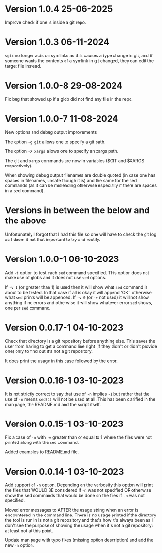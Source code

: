 # Version 1.0.4 25-06-2025

Improve check if one is inside a git repo.


# Version 1.0.3 06-11-2024

`sgit` no longer acts on symlinks as this causes a type change in git, and if
someone wants the contents of a symlink in git changed, they can edit the target
file instead.


# Version 1.0.0-8 29-08-2024

Fix bug that showed up if a glob did not find any file in the repo.


# Version 1.0.0-7 11-08-2024

New options and debug output improvements

The option `-g git` allows one to specify a git path.

The option `-X xargs` allows one to specify an xargs path.

The git and xargs commands are now in variables ($GIT and $XARGS
respectively).

When showing debug output filenames are double quoted (in case one has
spaces in filenames, unsafe though it is) and the same for the sed
commands (as it can be misleading otherwise especially if there are
spaces in a sed command).


# Versions in between the below and the above

Unfortunately I forgot that I had this file so one will have to check the git
log as I deem it not that important to try and rectify.


# Version 1.0.0-1 06-10-2023

Add `-t` option to test each `sed` command specified. This option does not make
use of globs and it does not use `sed` options.

If `-v 1` (or greater than 1) is used then it will show what `sed` command is
about to be tested. In that case if all is okay it will append 'OK'; otherwise
what `sed` prints will be appended. If `-v 0` (or `-v` not used) it will not
show anything if no errors and otherwise it will show whatever error `sed`
shows, one per `sed` command.

# Version 0.0.17-1 04-10-2023

Check that directory is a git repository before anything else. This saves the
user from having to get a command line right (if they didn't or didn't provide
one) only to find out it's not a git repository.

It does print the usage in this case followed by the error.

# Version 0.0.16-1 03-10-2023

It is not strictly correct to say that use of `-n` implies `-I` but rather that
the use of `-n` means `sed(1)` will not be used at all. This has been clarified
in the man page, the README.md and the script itself.

# Version 0.0.15-1 03-10-2023

Fix a case of `-n` with `-v` greater than or equal to 1 where the files were not
printed along with the `sed` command.

Added examples to README.md file.


# Version 0.0.14-1 03-10-2023

Add support of `-n` option. Depending on the verbosity this option will print
the files that WOULD BE considered if `-n` was not specified OR otherwise show
the sed commands that would be done on the files if `-n` was not specified.

Moved error messages to AFTER the usage string when an error is encountered in
the command line. There is no usage printed if the directory the tool is run in
is not a git repository and that's how it's always been as I don't see the
purpose of showing the usage when it's not a git repository: at least not at
this point.

Update man page with typo fixes (missing option description) and add the new
`-n` option.
